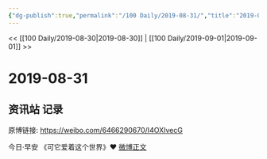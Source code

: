 ```yaml
---
{"dg-publish":true,"permalink":"/100 Daily/2019-08-31/","title":"2019-08-31","created":"2023-03-27T21:59:19.038+08:00","updated":"2023-03-27T21:59:27.491+08:00"}
---
```



<< [[100 Daily/2019-08-30\|2019-08-30]] | [[100 Daily/2019-09-01\|2019-09-01]] >>

# 2019-08-31

## 资讯站 记录

原博链接: https://weibo.com/6466290670/I4OXIvecG

今日·早安
《可它爱着这个世界》❤️
[微博正文](https://weibo.com/detail/4411277386444026)
